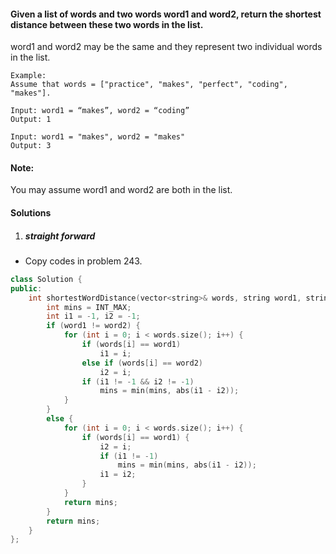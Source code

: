 #### Given a list of words and two words word1 and word2, return the shortest distance between these two words in the list.

word1 and word2 may be the same and they represent two individual words in the list.

```
Example:
Assume that words = ["practice", "makes", "perfect", "coding", "makes"].

Input: word1 = “makes”, word2 = “coding”
Output: 1

Input: word1 = "makes", word2 = "makes"
Output: 3
```

#### Note:
You may assume word1 and word2 are both in the list.

#### Solutions

1. ##### straight forward

- Copy codes in problem 243.

```c++
class Solution {
public:
    int shortestWordDistance(vector<string>& words, string word1, string word2) {
        int mins = INT_MAX;
        int i1 = -1, i2 = -1;
        if (word1 != word2) {
            for (int i = 0; i < words.size(); i++) {
                if (words[i] == word1)
                    i1 = i;
                else if (words[i] == word2)
                    i2 = i;
                if (i1 != -1 && i2 != -1)
                    mins = min(mins, abs(i1 - i2));
            }
        }
        else {
            for (int i = 0; i < words.size(); i++) {
                if (words[i] == word1) {
                    i2 = i;
                    if (i1 != -1)
                        mins = min(mins, abs(i1 - i2));
                    i1 = i2;
                }
            }
            return mins;
        }
        return mins;
    }
};
```